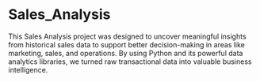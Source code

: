 # Sales_Analysis
This Sales Analysis project was designed to uncover meaningful insights from historical sales data to support better decision-making in areas like marketing, sales, and operations. By using Python and its powerful data analytics libraries, we turned raw transactional data into valuable business intelligence.
